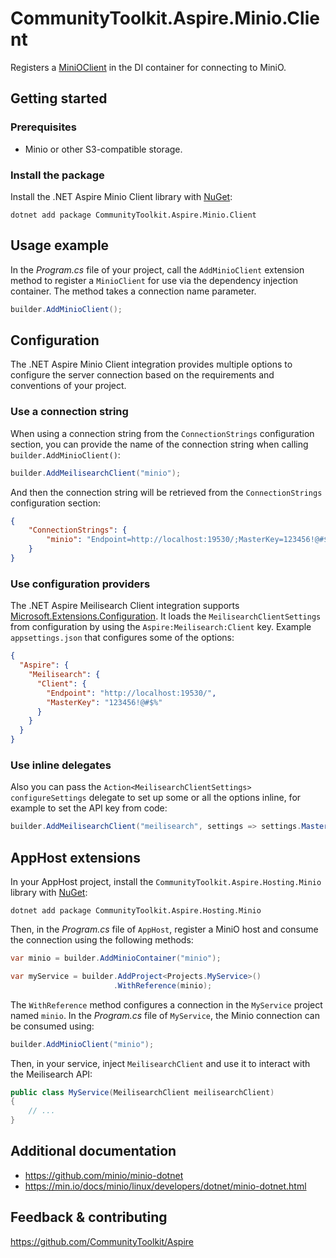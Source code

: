 ﻿# CommunityToolkit.Aspire.Minio.Client

Registers a [MiniOClient](https://github.com/minio/minio-dotnet) in the DI container for connecting to MiniO.

## Getting started

### Prerequisites

-   Minio or other S3-compatible storage.

### Install the package

Install the .NET Aspire Minio Client library with [NuGet](https://www.nuget.org):

```dotnetcli
dotnet add package CommunityToolkit.Aspire.Minio.Client
```

## Usage example

In the _Program.cs_ file of your project, call the `AddMinioClient` extension method to register a `MinioClient` for use via the dependency injection container. The method takes a connection name parameter.

```csharp
builder.AddMinioClient();
```

## Configuration

The .NET Aspire Minio Client integration provides multiple options to configure the server connection based on the requirements and conventions of your project.

### Use a connection string

When using a connection string from the `ConnectionStrings` configuration section, you can provide the name of the connection string when calling `builder.AddMinioClient()`:

```csharp
builder.AddMeilisearchClient("minio");
```

And then the connection string will be retrieved from the `ConnectionStrings` configuration section:

```json
{
    "ConnectionStrings": {
        "minio": "Endpoint=http://localhost:19530/;MasterKey=123456!@#$%"
    }
}
```

### Use configuration providers

The .NET Aspire Meilisearch Client integration supports [Microsoft.Extensions.Configuration](https://learn.microsoft.com/dotnet/api/microsoft.extensions.configuration). It loads the `MeilisearchClientSettings` from configuration by using the `Aspire:Meilisearch:Client` key. Example `appsettings.json` that configures some of the options:

```json
{
  "Aspire": {
    "Meilisearch": {
      "Client": {
        "Endpoint": "http://localhost:19530/",
        "MasterKey": "123456!@#$%"
      }
    }
  }
}
```

### Use inline delegates

Also you can pass the `Action<MeilisearchClientSettings> configureSettings` delegate to set up some or all the options inline, for example to set the API key from code:

```csharp
builder.AddMeilisearchClient("meilisearch", settings => settings.MasterKey = "123456!@#$%");
```

## AppHost extensions

In your AppHost project, install the `CommunityToolkit.Aspire.Hosting.Minio` library with [NuGet](https://www.nuget.org):

```dotnetcli
dotnet add package CommunityToolkit.Aspire.Hosting.Minio
```

Then, in the _Program.cs_ file of `AppHost`, register a MiniO host and consume the connection using the following methods:

```csharp
var minio = builder.AddMinioContainer("minio");

var myService = builder.AddProject<Projects.MyService>()
                       .WithReference(minio);
```

The `WithReference` method configures a connection in the `MyService` project named `minio`. In the _Program.cs_ file of `MyService`, the Minio connection can be consumed using:

```csharp
builder.AddMinioClient("minio");
```

Then, in your service, inject `MeilisearchClient` and use it to interact with the Meilisearch API:

```csharp
public class MyService(MeilisearchClient meilisearchClient)
{
    // ...
}
```

## Additional documentation

-   https://github.com/minio/minio-dotnet
-   https://min.io/docs/minio/linux/developers/dotnet/minio-dotnet.html

## Feedback & contributing

https://github.com/CommunityToolkit/Aspire

